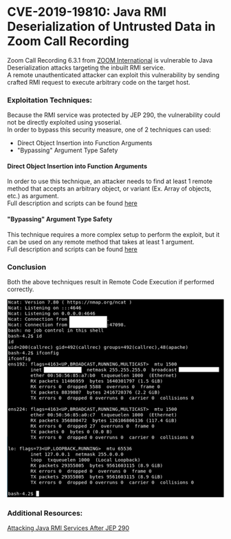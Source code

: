 # CVE-2019-19810: Java RMI Deserialization of Untrusted Data in Zoom Call Recording

Zoom Call Recording 6.3.1 from [ZOOM International](https://www.zoomint.com/solutions/call-recording) is vulnerable to Java Deserialization attacks targeting the inbuilt RMI service.
<br/>
A remote unauthenticated attacker can exploit this vulnerability by sending crafted RMI request to execute arbitrary code on the target host.
<br/>

### Exploitation Techniques:

Because the RMI service was protected by JEP 290, the vulnerability could not be directly exploited using ysoserial.
<br/>
In order to bypass this security measure, one of 2 techniques can used:

- Direct Object Insertion into Function Arguments
- "Bypassing" Argument Type Safety

#### Direct Object Insertion into Function Arguments

In order to use this technique, an attacker needs to find at least 1 remote method that accepts an arbitrary object, or variant (Ex. Array of objects, etc.) as argument.
<br/>
Full description and scripts can be found [here](The%20Easy%20Way)


#### "Bypassing" Argument Type Safety

This technique requires a more complex setup to perform the exploit, but it can be used on any remote method that takes at least 1 argument. 
<br/>
Full description and scripts can be found [here](The%20Hard%20Way)

### Conclusion
Both the above techniques result in Remote Code Execution if performed correctly.

<img src="Reverse%20Shell.png"/>

### Additional Resources:

[Attacking Java RMI Services After JEP 290](https://mogwailabs.de/blog/2019/03/attacking-java-rmi-services-after-jep-290/)
